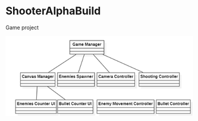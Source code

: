 # ShooterAlphaBuild
Game project

![alt text](https://github.com/STaRiCHDED/ShooterAlphaBuild/blob/main/Shooter.png?raw=true)
